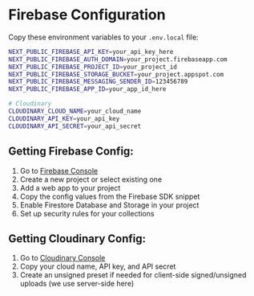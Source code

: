 # Firebase Configuration

Copy these environment variables to your `.env.local` file:

```bash
NEXT_PUBLIC_FIREBASE_API_KEY=your_api_key_here
NEXT_PUBLIC_FIREBASE_AUTH_DOMAIN=your_project.firebaseapp.com
NEXT_PUBLIC_FIREBASE_PROJECT_ID=your_project_id
NEXT_PUBLIC_FIREBASE_STORAGE_BUCKET=your_project.appspot.com
NEXT_PUBLIC_FIREBASE_MESSAGING_SENDER_ID=123456789
NEXT_PUBLIC_FIREBASE_APP_ID=your_app_id_here

# Cloudinary
CLOUDINARY_CLOUD_NAME=your_cloud_name
CLOUDINARY_API_KEY=your_api_key
CLOUDINARY_API_SECRET=your_api_secret
```

## Getting Firebase Config:

1. Go to [Firebase Console](https://console.firebase.google.com/)
2. Create a new project or select existing one
3. Add a web app to your project
4. Copy the config values from the Firebase SDK snippet
5. Enable Firestore Database and Storage in your project
6. Set up security rules for your collections

## Getting Cloudinary Config:

1. Go to [Cloudinary Console](https://cloudinary.com/console)
2. Copy your cloud name, API key, and API secret
3. Create an unsigned preset if needed for client-side signed/unsigned uploads (we use server-side here)
